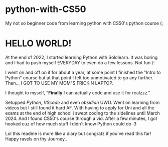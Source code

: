 # python-with-CS50
My not so beginner code from learning python with CS50's python course (;

# HELLO WORLD!
At the end of 2022, I started learning Python with Sololearn. It was boring and I had to push myself EVERYDAY to even do a few lessons. Not fun /:

I went on and off on it for about a year, at some point I finished the "Intro to Python" course but at that point I felt too unmotivated to go any further. Then... I GOT TO USE MY MOM"S FRICKIN LAPTOP. 

I thought to myself, "**Finally** I can actually code and use it for realzzz." 

Setupped _Python, VScode_ and even _obsidian_ UWU. Went on learning from videos but I still found it hard AF. With having to apply for Uni and all the exams at the end of high school I swept coding to the sidelines until March 2024. And I found CS50's course through a vid. After a few minutes, I got hooked cuz of how much stuff I didn't know Python could do :3 

Lol this readme is more like a diary but congratz if you've read this far!
Happy ravels on thy Journey..

